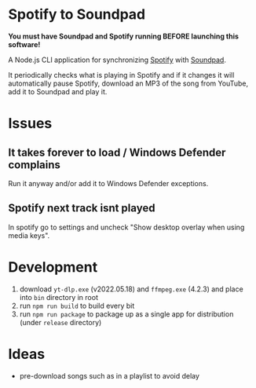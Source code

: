 # Spotify to Soundpad

**You must have Soundpad and Spotify running BEFORE launching this software!**

A Node.js CLI application for synchronizing [Spotify](https://www.spotify.com/au/) with [Soundpad](https://leppsoft.com/soundpad/en/).

It periodically checks what is playing in Spotify and if it changes it will automatically pause Spotify, download an MP3 of the song from YouTube, add it to Soundpad and play it.

# Issues

## It takes forever to load / Windows Defender complains

Run it anyway and/or add it to Windows Defender exceptions.

## Spotify next track isnt played

In spotify go to settings and uncheck "Show desktop overlay when using media keys".

# Development

1. download `yt-dlp.exe` (v2022.05.18) and `ffmpeg.exe` (4.2.3) and place into `bin` directory in root
2. run `npm run build` to build every bit
3. run `npm run package` to package up as a single app for distribution (under `release` directory)

# Ideas

- pre-download songs such as in a playlist to avoid delay
